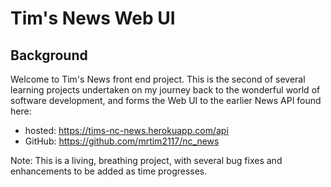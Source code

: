 # Tim's News Web UI

## Background

Welcome to Tim's News front end project. This is the second of several learning projects undertaken on my journey back to the wonderful world of software development, and forms the Web UI to the earlier News API found here:

- hosted: https://tims-nc-news.herokuapp.com/api
- GitHub: https://github.com/mrtim2117/nc_news

Note: This is a living, breathing project, with several bug fixes and enhancements to be added as time progresses.
